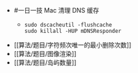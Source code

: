 - #一日一技 Mac 清理 DNS 缓存
	- ```shell
	  sudo dscacheutil -flushcache
	  sudo killall -HUP mDNSResponder
	  ```
- [[算法/题目/字符频次唯一的最小删除次数]]
- [[算法/题目/图像渲染]]
- [[算法/题目/岛屿数量]]